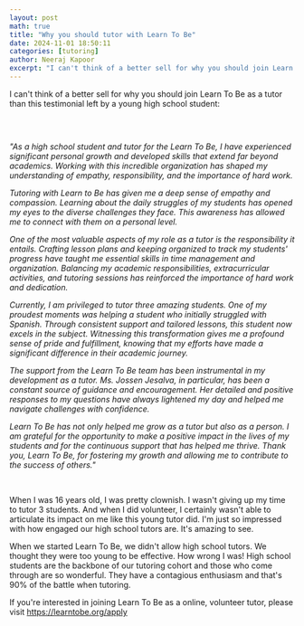 ```yaml
---
layout: post
math: true
title: "Why you should tutor with Learn To Be"
date: 2024-11-01 18:50:11
categories: [tutoring]
author: Neeraj Kapoor
excerpt: "I can't think of a better sell for why you should join Learn To Be as a tutor than this testimonial left by a young high school student."
---
```


<p id="">
 I can't think of a better sell for why you should join Learn To Be as a tutor than this testimonial left by a young high school student:
</p>
<h3 id="">
 ‍
</h3>
<p id="">
 <em id="">
  "As a high school student and tutor for the Learn To Be, I have experienced significant personal growth and developed skills that extend far beyond academics. Working with this incredible organization has shaped my understanding of empathy, responsibility, and the importance of hard work.
 </em>
</p>
<p id="">
 <em id="">
  Tutoring with Learn to Be has given me a deep sense of empathy and compassion. Learning about the daily struggles of my students has opened my eyes to the diverse challenges they face. This awareness has allowed me to connect with them on a personal level.
 </em>
</p>
<p id="">
 <em id="">
  One of the most valuable aspects of my role as a tutor is the responsibility it entails. Crafting lesson plans and keeping organized to track my students' progress have taught me essential skills in time management and organization. Balancing my academic responsibilities, extracurricular activities, and tutoring sessions has reinforced the importance of hard work and dedication.
 </em>
</p>
<p id="">
 <em id="">
  Currently, I am privileged to tutor three amazing students. One of my proudest moments was helping a student who initially struggled with Spanish. Through consistent support and tailored lessons, this student now excels in the subject. Witnessing this transformation gives me a profound sense of pride and fulfillment, knowing that my efforts have made a significant difference in their academic journey.
 </em>
</p>
<p id="">
 <em id="">
  The support from the Learn To Be team has been instrumental in my development as a tutor. Ms. Jossen Jesalva, in particular, has been a constant source of guidance and encouragement. Her detailed and positive responses to my questions have always lightened my day and helped me navigate challenges with confidence.
 </em>
</p>
<p id="">
 <em id="">
  Learn To Be has not only helped me grow as a tutor but also as a person. I am grateful for the opportunity to make a positive impact in the lives of my students and for the continuous support that has helped me thrive. Thank you, Learn To Be, for fostering my growth and allowing me to contribute to the success of others."
 </em>
</p>
<p id="">
 ‍
</p>
<p id="">
 When I was 16 years old, I was pretty clownish. I wasn't giving up my time to tutor 3 students. And when I did volunteer, I certainly wasn't able to articulate its impact on me like this young tutor did. I'm just so impressed with how engaged our high school tutors are. It's amazing to see.
</p>
<p id="">
 When we started Learn To Be, we didn't allow high school tutors. We thought they were too young to be effective. How wrong I was! High school students are the backbone of our tutoring cohort and those who come through are so wonderful. They have a contagious enthusiasm and that's 90% of the battle when tutoring.
</p>
<p id="">
 If you're interested in joining Learn To Be as a online, volunteer tutor, please visit
 <a href="https://www.learntobe.org/apply">
  https://learntobe.org/apply
 </a>
</p>
<p id="">
 ‍
</p>
<p id="">
 ‍
</p>
